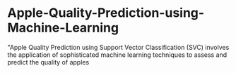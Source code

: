 # Apple-Quality-Prediction-using-Machine-Learning
"Apple Quality Prediction using Support Vector Classification (SVC) involves the application of sophisticated machine learning techniques to assess and predict the quality of apples
